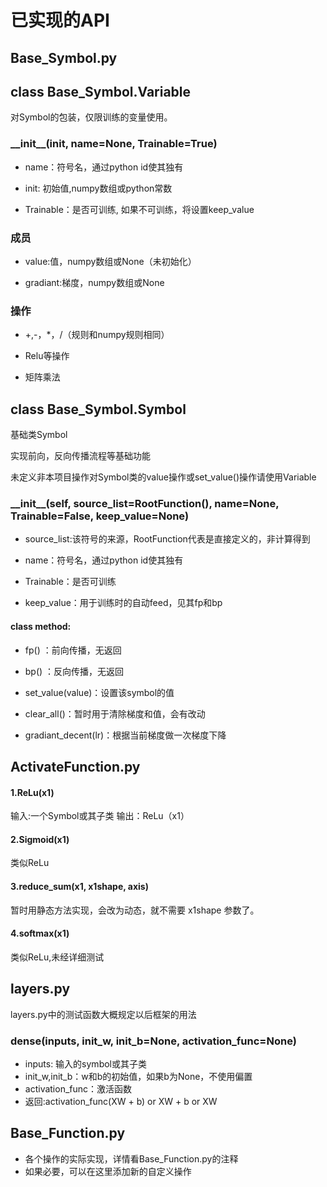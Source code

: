 # 已实现的API

## Base_Symbol.py
## class Base_Symbol.Variable
对Symbol的包装，仅限训练的变量使用。
### \_\_init\_\_(init, name=None, Trainable=True)

* name：符号名，通过python id使其独有

* init: 初始值,numpy数组或python常数

* Trainable：是否可训练, 如果不可训练，将设置keep_value
### 成员
* value:值，numpy数组或None（未初始化）

* gradiant:梯度，numpy数组或None
### 操作
* +,-，*，/（规则和numpy规则相同）

* Relu等操作

* 矩阵乘法
## class Base_Symbol.Symbol
基础类Symbol

实现前向，反向传播流程等基础功能

未定义非本项目操作对Symbol类的value操作或set_value()操作请使用Variable
### \_\_init\_\_(self, source_list=RootFunction(), name=None, Trainable=False, keep_value=None)
* source_list:该符号的来源，RootFunction代表是直接定义的，非计算得到

* name：符号名，通过python id使其独有

* Trainable：是否可训练

* keep_value：用于训练时的自动feed，见其fp和bp

#### class method:

* fp() ：前向传播，无返回

* bp() ：反向传播，无返回

* set_value(value)：设置该symbol的值

* clear_all()：暂时用于清除梯度和值，会有改动

* gradiant_decent(lr)：根据当前梯度做一次梯度下降

## ActivateFunction.py

#### 1.ReLu(x1)
输入:一个Symbol或其子类
输出：ReLu（x1）

#### 2.Sigmoid(x1)
类似ReLu

#### 3.reduce_sum(x1, x1shape, axis)
暂时用静态方法实现，会改为动态，就不需要
x1shape 参数了。

#### 4.softmax(x1)
类似ReLu,未经详细测试

## layers.py
layers.py中的测试函数大概规定以后框架的用法
### dense(inputs, init_w, init_b=None, activation_func=None)
* inputs: 输入的symbol或其子类
* init_w,init_b：w和b的初始值，如果b为None，不使用偏置
* activation_func：激活函数
* 返回:activation_func(XW + b) or XW + b or XW

## Base_Function.py
* 各个操作的实际实现，详情看Base_Function.py的注释
* 如果必要，可以在这里添加新的自定义操作
